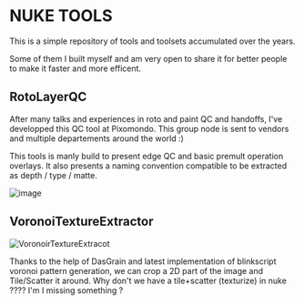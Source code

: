 # NUKE TOOLS

This is a simple repository of tools and toolsets accumulated over the years.

Some of them I built myself and am very open to share it for better people to make it faster and more efficent.

## RotoLayerQC

After many talks and experiences in roto and paint QC and handoffs, I've developped this QC tool at Pixomondo.
This group node is sent to vendors and multiple departements around the world :) 

This tools is manly build to present edge QC and basic premult operation overlays.
It also presents a naming convention compatible to be extracted as depth / type / matte. 

![image](https://user-images.githubusercontent.com/17770267/169211737-ffe56a01-08a7-4f00-a242-a591afbfd65e.png)

## VoronoiTextureExtractor

![VoronoirTextureExtracot](https://user-images.githubusercontent.com/17770267/169202304-e38bea1e-bde2-4fb3-9ee0-fe6cd8ced3b2.jpg)

Thanks to the help of DasGrain and latest implementation of blinkscript voronoi pattern generation, we can crop a 2D part of the image
and Tile/Scatter it around. Why don't we have a tile+scatter (texturize) in nuke ???? I'm I missing something ? 
